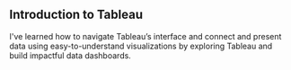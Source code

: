 ## Introduction to Tableau

I've learned how to navigate Tableau’s interface and connect and present data using easy-to-understand visualizations by exploring Tableau and build impactful data dashboards.

